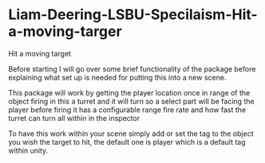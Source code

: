 # Liam-Deering-LSBU-Specilaism-Hit-a-moving-targer



Hit a moving target 


Before starting I will go over some brief functionality of the package before explaining what set up is needed for putting this into a new scene. 

This package will work by getting the player location once in range of the object firing in this a turret and it will turn so a select part will be facing the player before firing it has a configurable range fire rate and how fast the turret can turn all within in the inspector 

To have this work within your scene simply add or set the tag to the object you wish the target to hit, the default one is player which is a default tag within unity. 
